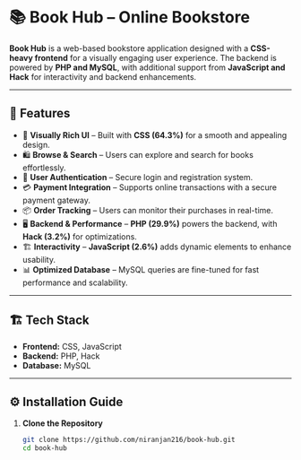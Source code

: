 # 📚 Book Hub – Online Bookstore  

**Book Hub** is a web-based bookstore application designed with a **CSS-heavy frontend** for a visually engaging user experience. The backend is powered by **PHP and MySQL**, with additional support from **JavaScript and Hack** for interactivity and backend enhancements.  

---

## 🚀 Features  
- 🎨 **Visually Rich UI** – Built with **CSS (64.3%)** for a smooth and appealing design.  
- 🛍 **Browse & Search** – Users can explore and search for books effortlessly.  
- 🔐 **User Authentication** – Secure login and registration system.  
- 💳 **Payment Integration** – Supports online transactions with a secure payment gateway.  
- 📦 **Order Tracking** – Users can monitor their purchases in real-time.  
- 🖥️ **Backend & Performance** – **PHP (29.9%)** powers the backend, with **Hack (3.2%)** for optimizations.  
- 🏗 **Interactivity** – **JavaScript (2.6%)** adds dynamic elements to enhance usability.  
- 📊 **Optimized Database** – MySQL queries are fine-tuned for fast performance and scalability.  

---

## 🏗️ Tech Stack  
- **Frontend:** CSS, JavaScript  
- **Backend:** PHP, Hack  
- **Database:** MySQL  

---

## ⚙️ Installation Guide  
1. **Clone the Repository**  
   ```bash
   git clone https://github.com/niranjan216/book-hub.git
   cd book-hub
